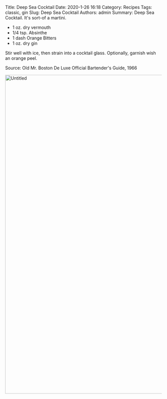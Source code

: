 Title: Deep Sea Cocktail
Date: 2020-1-26 16:18
Category: Recipes 
Tags: classic, gin
Slug: Deep Sea Cocktail
Authors: admin
Summary: Deep Sea Cocktail. It's sort-of a martini.

* 1 oz. dry vermouth
* 1/4 tsp. Absinthe
* 1 dash Orange Bitters
* 1 oz. dry gin

Stir well with ice, then strain into a cocktail glass. Optionally, garnish wish an orange peel.

Source: Old Mr. Boston De Luxe Official Bartender's Guide, 1966

<a data-flickr-embed="true" href="https://www.flickr.com/photos/neurobashing/49444717331/in/dateposted-public/" title="Untitled"><img src="https://live.staticflickr.com/65535/49444717331_c0cf357f46_b.jpg" width="768" height="1024" alt="Untitled"></a><script async src="//embedr.flickr.com/assets/client-code.js" charset="utf-8"></script>
